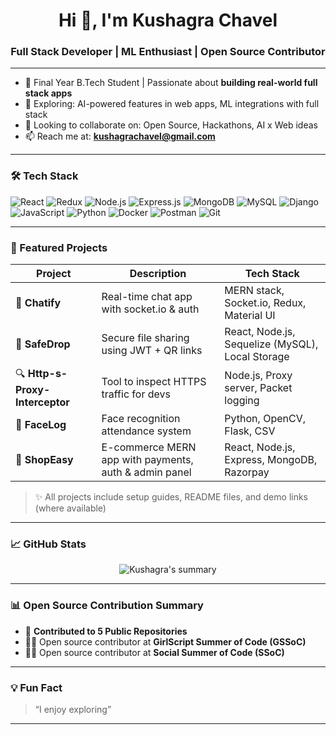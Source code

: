 <h1 align="center">Hi 👋, I'm Kushagra Chavel</h1>
<h3 align="center">Full Stack Developer | ML Enthusiast | Open Source Contributor</h3>

---

- 💼 Final Year B.Tech Student | Passionate about **building real-world full stack apps**
- 🌱 Exploring: AI-powered features in web apps, ML integrations with full stack
- 👯 Looking to collaborate on: Open Source, Hackathons, AI x Web ideas
- 📫 Reach me at: **[kushagrachavel@gmail.com](mailto:kushagrachavel@gmail.com)**

---

### 🛠️ Tech Stack


![React](https://img.shields.io/badge/-React-black?style=flat-square&logo=react)
![Redux](https://img.shields.io/badge/-Redux-black?style=flat-square&logo=redux)
![Node.js](https://img.shields.io/badge/-Node.js-black?style=flat-square&logo=node.js)
![Express.js](https://img.shields.io/badge/-Express-black?style=flat-square&logo=express)
![MongoDB](https://img.shields.io/badge/-MongoDB-black?style=flat-square&logo=mongodb)
![MySQL](https://img.shields.io/badge/-MySQL-black?style=flat-square&logo=mysql)
![Django](https://img.shields.io/badge/-Django-black?style=flat-square&logo=django)
![JavaScript](https://img.shields.io/badge/-JavaScript-black?style=flat-square&logo=javascript)
![Python](https://img.shields.io/badge/-Python-black?style=flat-square&logo=python)
![Docker](https://img.shields.io/badge/-Docker-black?style=flat-square&logo=docker)
![Postman](https://img.shields.io/badge/-Postman-black?style=flat-square&logo=postman)
![Git](https://img.shields.io/badge/-Git-black?style=flat-square&logo=git)


---

### 🚀 Featured Projects

| Project | Description | Tech Stack |
|--------|-------------|------------|
| 💬 **Chatify** | Real-time chat app with socket.io & auth | MERN stack, Socket.io, Redux, Material UI |
| 🔐 **SafeDrop** | Secure file sharing using JWT + QR links | React, Node.js, Sequelize (MySQL), Local Storage |
| 🔍 **Http-s-Proxy-Interceptor** | Tool to inspect HTTPS traffic for devs | Node.js, Proxy server, Packet logging |
| 👤 **FaceLog** | Face recognition attendance system | Python, OpenCV, Flask, CSV |
| 🛒 **ShopEasy** | E-commerce MERN app with payments, auth & admin panel | React, Node.js, Express, MongoDB, Razorpay |

> ✨ All projects include setup guides, README files, and demo links (where available)

---

### 📈 GitHub Stats

<p align="center">
  <img src="https://github-profile-summary-cards.vercel.app/api/cards/profile-details?username=Kushagra888&theme=radical" alt="Kushagra's summary" />
</p>


---

### 📊 Open Source Contribution Summary

- 📂 **Contributed to 5 Public Repositories**
- 👩‍💻 Open source contributor at **GirlScript Summer of Code (GSSoC)**
- 👩‍💻 Open source contributor at **Social Summer of Code (SSoC)**

---

### 💡 Fun Fact

> “I enjoy exploring”

---
